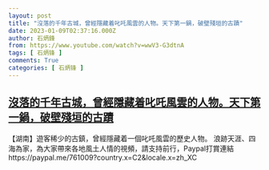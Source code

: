```yaml
---
layout: post
title: "沒落的千年古城，曾經隱藏着叱吒風雲的人物。天下第一鍋，破壁殘垣的古蹟"
date: 2023-01-09T02:37:16.000Z
author: 石炳鋒
from: https://www.youtube.com/watch?v=wwV3-G3dtnA
tags: [ 石炳锋 ]
comments: True
categories: [ 石炳锋 ]
---
```

<!--1673231836000-->
[沒落的千年古城，曾經隱藏着叱吒風雲的人物。天下第一鍋，破壁殘垣的古蹟](https://www.youtube.com/watch?v=wwV3-G3dtnA)
------

<div>
【湖南】遊客稀少的古鎮，曾經隱藏着一個叱吒風雲的歷史人物。            浪跡天涯、四海為家，為大家帶來各地風土人情的視頻，請支持前行，Paypal打賞連結https://paypal.me/761009?country.x=C2&locale.x=zh_XC
</div>

